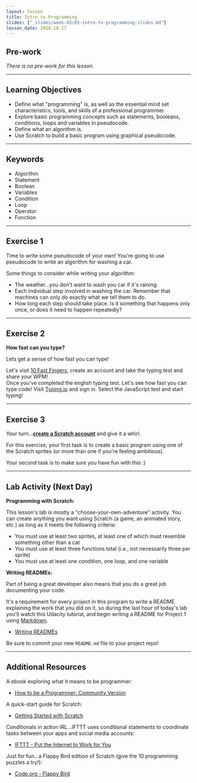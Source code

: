 ```yaml
---
layout: lesson
title: Intro to Programming
slides: ["_slides/week-03/03-intro-to-programming-slides.md"]
lesson_date: 2018-10-17
---
```


## Pre-work

_There is no pre-work for this lesson._

---

## Learning Objectives

- Define what "programming" is, as well as the essential mind set characteristics, tools, and skills of a professional programmer.
- Explore basic programming concepts such as statements, booleans, conditions, loops and variables in pseudocode.
- Define what an algorithm is.
- Use Scratch to build a basic program using graphical pseudocode.

---

## Keywords

- Algorithm
- Statement
- Boolean
- Variables
- Condition
- Loop
- Operator
- Function

---

## Exercise 1

Time to write some pseudocode of your own! You're going to use pseudocode to write an algorithm for washing a car.

Some things to consider while writing your algorithm:

- The weather...you don't want to wash you car if it's raining.
- Each individual step involved in washing the car. Remember that machines can only do exactly what we tell them to do.
- How long each step should take place. Is it something that happens only once, or does it need to happen repeatedly?

---

## Exercise 2

**How fast can you type?**

Lets get a sense of how fast you can type!

Let's visit [10 Fast Fingers](http://10fastfingers.com/typing-test/english), create an account and take the typing test and share your WPM! <br/>
Once you've completed the english typing test. Let's see how fast you can type code! Visit [Typing.io](https://typing.io/) and sign in. Select the JavaScript test and start typing!

---

## Exercise 3

Your turn...**[create a Scratch account](https://scratch.mit.edu/)** and give it a whirl.

For this exercise, your first task is to create a basic program using one of the Scratch sprites (or more than one if you're feeling ambitious).

Your second task is to make sure you have fun with this :)

---

## Lab Activity (Next Day)

**Programming with Scratch:**

This lesson's lab is mostly a "choose-your-own-adventure" activity. You can create anything you want using Scratch (a game, an animated story, etc.) as long as it meets the following criteria:

- You must use at least two sprites, at least one of which must resemble something other than a cat
- You must use at least three functions total (i.e., not necessarily three per sprite)
- You must use at least one condition, one loop, and one variable

**Writing READMEs:**

Part of being a great developer also means that you do a great job documenting your code.

It's a requirement for every project in this program to write a README explaining the work that you did on it, so during the last hour of today's lab you'll watch this Udacity tutorial, and begin writing a README for Project 1 using [Markdown](https://guides.github.com/features/mastering-markdown/).

- [Writing READMEs](https://www.udacity.com/course/writing-readmes--ud777)

Be sure to commit your new `README.md` file to your project repo!

---

## Additional Resources

A ebook exploring what it means to be programmer:

- [How to be a Programmer: Community Version](https://github.com/braydie/HowToBeAProgrammer/)

A quick-start guide for Scratch:

- [Getting Started with Scratch](https://cdn.scratch.mit.edu/scratchr2/static/__587558227bfd4f7643eb65ad48850d03__//pdfs/help/Getting-Started-Guide-Scratch2.pdf)

Conditionals in action IRL...IFTTT uses conditional statements to coordinate tasks between your apps and social media accounts:

- [IFTTT - Put the Internet to Work for You](https://ifttt.com/wtf)

Just for fun...a Flappy Bird edition of Scratch (give the 10 programming puzzles a try!):

- [Code.org - Flappy Bird](https://studio.code.org/flappy/1)
